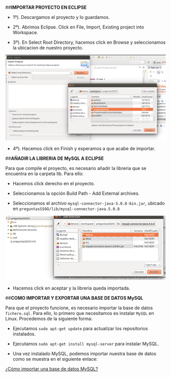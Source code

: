 ##**IMPORTAR PROYECTO EN ECLIPSE**

- 1º). Descargamos el proyecto y lo guardamos.

- 2º). Abrimos Eclipse. Click en File, Import, Existing project into Workspace.

- 3º). En Select Root Directory, hacemos click en Browse y seleccionamos la ubicacion de nuestro proyecto.

![importarProyecto](importarProyecto.png)

- 4º). Hacemos click en Finish y esperamos a que acabe de importar.


##**AÑADIR LA LIBRERIA DE MySQL A ECLIPSE**

Para que compile el proyecto, es necesario añadir la libreria que se encuentra en la carpeta lib. Para ello:

- Hacemos click derecho en el proyecto.

- Seleccionamos la opción Build Path - Add External archives.

- Seleccionamos el archivo `mysql-connector-java-5.0.8-bin.jar`, ubicado en `preguntasSSOO/lib/mysql-connector-java.5.0.8`

![libreria](libreria.png)

- Hacemos click en aceptar y la libreria queda importada.

##**COMO IMPORTAR Y EXPORTAR UNA BASE DE DATOS MySQL**

Para que el proyecto funcione, es necesario importar la base de datos `fichero.sql`. Para ello, lo primero que necesitamos es instalar `MySQL` en Linux. Procedemos de la siguiente forma:

- Ejecutamos `sudo apt-get update` para actualizar los repositorios instalados.

- Ejecutamos `sudo apt-get install mysql-server` para instalar MySQL.

- Una vez instalado MySQL, podemos importar nuestra base de datos como se muestra en el siguiente enlace:

[¿Cómo importar una base de datos MySQL?](https://gist.github.com/kamikaze-lab/98e901d961db59fd0db8)

